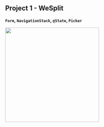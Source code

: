 ## Project 1 - WeSplit

**`Form`, `NavigationStack`, `@State`, `Picker`**

<img width="300" alt="" src="https://github.com/anjiniii/KUIT_iOS_Lecture/assets/117328806/e6712e3a-3f65-49f2-9914-44e67273683c">
